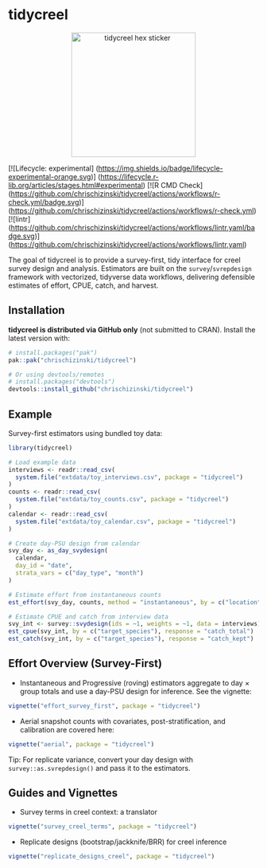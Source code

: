 
<!-- README.md is generated from README.Rmd. Please edit that file -->

# tidycreel

<p align="center">

<img src="man/figures/tidycreel-hex.svg" alt="tidycreel hex sticker" width="250"/>
</p>

<!-- badges: start -->

\[\![Lifecycle: experimental\]
(<https://img.shields.io/badge/lifecycle-experimental-orange.svg>)\]
(<https://lifecycle.r-lib.org/articles/stages.html#experimental>) \[\![R
CMD Check\]
(<https://github.com/chrischizinski/tidycreel/actions/workflows/r-check.yml/badge.svg>)\]
(<https://github.com/chrischizinski/tidycreel/actions/workflows/r-check.yml>)
\[\![lintr\]
(<https://github.com/chrischizinski/tidycreel/actions/workflows/lintr.yaml/badge.svg>)\]
(<https://github.com/chrischizinski/tidycreel/actions/workflows/lintr.yaml>)
<!-- badges: end -->

The goal of tidycreel is to provide a survey-first, tidy interface for
creel survey design and analysis. Estimators are built on the
`survey`/`svrepdesign` framework with vectorized, tidyverse data
workflows, delivering defensible estimates of effort, CPUE, catch, and
harvest.

## Installation

**tidycreel is distributed via GitHub only** (not submitted to CRAN).
Install the latest version with:

``` r
# install.packages("pak")
pak::pak("chrischizinski/tidycreel")

# Or using devtools/remotes
# install.packages("devtools")
devtools::install_github("chrischizinski/tidycreel")
```

## Example

Survey-first estimators using bundled toy data:

``` r
library(tidycreel)

# Load example data
interviews <- readr::read_csv(
  system.file("extdata/toy_interviews.csv", package = "tidycreel")
)
counts <- readr::read_csv(
  system.file("extdata/toy_counts.csv", package = "tidycreel")
)
calendar <- readr::read_csv(
  system.file("extdata/toy_calendar.csv", package = "tidycreel")
)

# Create day-PSU design from calendar
svy_day <- as_day_svydesign(
  calendar,
  day_id = "date",
  strata_vars = c("day_type", "month")
)

# Estimate effort from instantaneous counts
est_effort(svy_day, counts, method = "instantaneous", by = c("location"))

# Estimate CPUE and catch from interview data
svy_int <- survey::svydesign(ids = ~1, weights = ~1, data = interviews)
est_cpue(svy_int, by = c("target_species"), response = "catch_total")
est_catch(svy_int, by = c("target_species"), response = "catch_kept")
```

## Effort Overview (Survey-First)

- Instantaneous and Progressive (roving) estimators aggregate to day ×
  group totals and use a day-PSU design for inference. See the vignette:

``` r
vignette("effort_survey_first", package = "tidycreel")
```

- Aerial snapshot counts with covariates, post-stratification, and
  calibration are covered here:

``` r
vignette("aerial", package = "tidycreel")
```

Tip: For replicate variance, convert your day design with
`survey::as.svrepdesign()` and pass it to the estimators.

## Guides and Vignettes

- Survey terms in creel context: a translator

``` r
vignette("survey_creel_terms", package = "tidycreel")
```

- Replicate designs (bootstrap/jackknife/BRR) for creel inference

``` r
vignette("replicate_designs_creel", package = "tidycreel")
```

